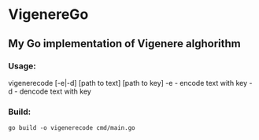 # VigenereGo
## My Go implementation of Vigenere alghorithm

### Usage:   
vigenerecode [-e|-d] [path to text] [path to key]
    -e - encode text with key
    -d - dencode text with key

### Build:   
    go build -o vigenerecode cmd/main.go
